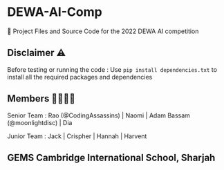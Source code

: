 # DEWA-AI-Comp
🤖 Project Files and Source Code for the 2022 DEWA AI competition

## Disclaimer ⚠
Before testing or running the code :
Use `pip install dependencies.txt` to install all the required packages and dependencies


## Members 👦🏻👩🏻
Senior Team : Rao (@CodingAssassins) | Naomi | Adam Bassam (@moonlightdisc) | Dia

Junior Team : Jack | Crispher | Hannah | Harvent

## GEMS Cambridge International School, Sharjah
